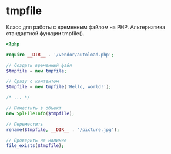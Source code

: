 # tmpfile
Класс для работы с временным файлом на PHP. Альтернатива стандартной функции tmpfile().

```php
<?php

require __DIR__ . '/vendor/autoload.php';

// Создать временный файл
$tmpfile = new tmpfile;

// Сразу с контентом
$tmpfile = new tmpfile('Hello, world!');

/* ... */

// Поместить в объект
new SplFileInfo($tmpfile);

// Переместить
rename($tmpfile, __DIR__ . '/picture.jpg');

// Проверить на наличие
file_exists($tmpfile);
```
